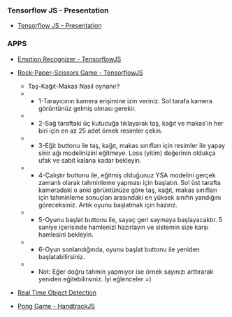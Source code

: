 ### Tensorflow JS - Presentation

* [Tensorflow JS - Presentation](https://github.com/yavuzKomecoglu/yavuzKomecoglu.github.io/blob/master/apps/izmir2019_tfjs.pdf)


### APPS
* [Emotion Recognizer - TensorflowJS](https://yavuzkomecoglu.github.io/apps/emotion-recognizer-tfjs/)
* [Rock-Paper-Scissors Game - TensorflowJS](https://yavuzkomecoglu.github.io/apps/rock-paper-scissors-tfjs/index.html)
  * Taş-Kağıt-Makas Nasıl oynanır?
  * * 1-Tarayıcının kamera erişimine izin veriniz. Sol tarafa kamera görüntünüz gelmiş olması gerekir.
  * * 2-Sağ taraftaki üç kutucuğa tıklayarak taş, kağıt ve makas'ın her biri için en az 25 adet örnek resimler çekin.
  * * 3-Eğit buttonu ile taş, kağıt, makas sınıfları için resimler ile yapay sinir ağı modelinizini eğitmeye. Loss  (yitim) değerinin oldukça ufak ve sabit kalana kadar bekleyin.
  * * 4-Çalıştır buttonu ile, eğitmiş olduğunuz YSA modelini gerçek zamanlı olarak tahminleme yapması için başlatın. Sol üst tarafta kameradaki o anki görüntünüze göre  taş, kağıt, makas sınıfları için tahminleme sonuçları arasındaki en yüksek sınıfın yandığını göreceksiniz. Artık oyunu başlatmak için hazırız.
  * * 5-Oyunu başlat buttonu ile, sayaç geri saymaya başlayacaktır. 5 saniye içerisinde hamlenizi hazırlayın ve sistemin size karşı hamlesini bekleyin.
  * * 6-Oyun sonlandığında, oyunu başlat buttonu ile yeniden başlatabilirsiniz. 
  * * Not: Eğer doğru tahmin yapmıyor ise örnek sayınızı arttırarak yeniden eğitebilirsiniz. İyi eğlenceler =)

* [Real Time Object Detection](https://yavuzkomecoglu.github.io/apps/realtime_object_detection_tfjs/index.html)
  
* [Pong Game - HandtrackJS](https://yavuzkomecoglu.github.io/apps/handtrackjs-pong-game/)


